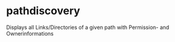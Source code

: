 # pathdiscovery
Displays all Links/Directories of a given path with Permission- and Ownerinformations
